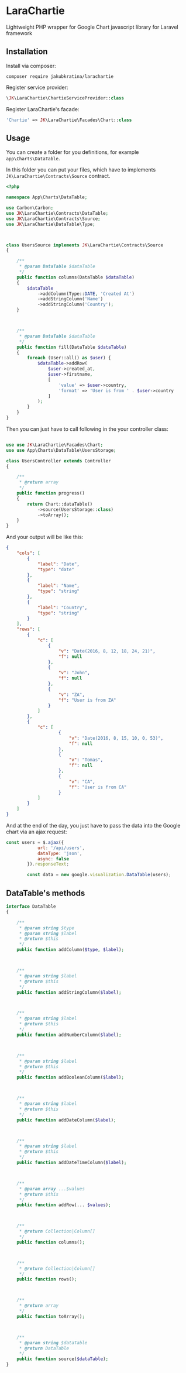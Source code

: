 # LaraChartie
Lightweight PHP wrapper for Google Chart javascript library for Laravel framework

## Installation

Install via composer:

```
composer require jakubkratina/larachartie
```

Register service provider:

```php
\JK\LaraChartie\ChartieServiceProvider::class
```

Register LaraChartie's facade:
```php
'Chartie' => JK\LaraChartie\Facades\Chart::class
```

## Usage

You can create a folder for you definitions, for example `app\Charts\DataTable`.

In this folder you can put your files, which have to implements `JK\LaraChartie\Contracts\Source` contract.

```php
<?php

namespace App\Charts\DataTable;

use Carbon\Carbon;
use JK\LaraChartie\Contracts\DataTable;
use JK\LaraChartie\Contracts\Source;
use JK\LaraChartie\DataTable\Type;



class UsersSource implements JK\LaraChartie\Contracts\Source
{

	/**
	 * @param DataTable $dataTable
	 */
	public function columns(DataTable $dataTable)
	{
		$dataTable
			->addColumn(Type::DATE, 'Created At')
			->addStringColumn('Name')
			->addStringColumn('Country');
	}



	/**
	 * @param DataTable $dataTable
	 */
	public function fill(DataTable $dataTable)
	{
		foreach (User::all() as $user) {
			$dataTable->addRow(
				$user->created_at,
				$user->firstname,
				[
					'value' => $user->country,
					'format' => 'User is from ' . $user->country
				]
			);
		}
	}
}

```

Then you can just have to call following in the your controller class:

```php

use use JK\LaraChartie\Facades\Chart;
use use App\Charts\DataTable\UsersStorage;

class UsersController extends Controller
{

	/**
	 * @return array
	 */
	public function progress()
	{
		return Chart::dataTable()
			->source(UsersStorage::class)
			->toArray();
	}
}
```

And your output will be like this:

```json
{
	"cols": [
		{
			"label": "Date",
			"type": "date"
		},
		{
			"label": "Name",
			"type": "string"
		},
		{
			"label": "Country",
			"type": "string"
		}
	],
	"rows": [
		{
			"c": [
				{
					"v": "Date(2016, 8, 12, 18, 24, 21)",
					"f": null
				},
				{
					"v": "John",
					"f": null
				},
				{
					"v": "ZA",
					"f": "User is from ZA"
				}
			]
		},
		{
			"c": [
					{
						"v": "Date(2016, 8, 15, 10, 0, 53)",
						"f": null
					},
					{
						"v": "Tomas",
						"f": null
					},
					{
						"v": "CA",
						"f": "User is from CA"
					}
			]
		}
	]
}
```

And at the end of the day, you just have to pass the data into the Google chart via an ajax request:

```javascript
const users = $.ajax({
			url: '/api/users',
			dataType: 'json',
			async: false
		}).responseText;

		const data = new google.visualization.DataTable(users);
```

## DataTable's methods

```php
interface DataTable
{

	/**
	 * @param string $type
	 * @param string $label
	 * @return $this
	 */
	public function addColumn($type, $label);



	/**
	 * @param string $label
	 * @return $this
	 */
	public function addStringColumn($label);



	/**
	 * @param string $label
	 * @return $this
	 */
	public function addNumberColumn($label);



	/**
	 * @param string $label
	 * @return $this
	 */
	public function addBooleanColumn($label);



	/**
	 * @param string $label
	 * @return $this
	 */
	public function addDateColumn($label);



	/**
	 * @param string $label
	 * @return $this
	 */
	public function addDateTimeColumn($label);



	/**
	 * @param array ...$values
	 * @return $this
	 */
	public function addRow(... $values);



	/**
	 * @return Collection|Column[]
	 */
	public function columns();



	/**
	 * @return Collection|Column[]
	 */
	public function rows();



	/**
	 * @return array
	 */
	public function toArray();



	/**
	 * @param string $dataTable
	 * @return DataTable
	 */
	public function source($dataTable);
}
```

